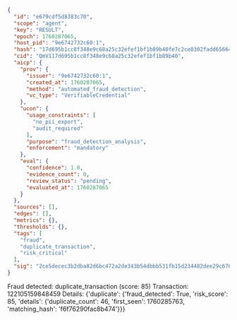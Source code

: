 ```json
{
  "id": "e679cdf5d8383c70",
  "scope": "agent",
  "key": "RESULT",
  "epoch": 1760287065,
  "host_pid": "9e6742732c60:1",
  "hash": "17d695b1cc8f348e9c68a25c32efef1bf1b89b40fe7c2ce0302fadd656641705",
  "cid": "QmV117d695b1cc8f348e9c68a25c32efef1bf1b89b40",
  "aicp": {
    "prov": {
      "issuer": "9e6742732c60:1",
      "created_at": 1760287065,
      "method": "automated_fraud_detection",
      "vc_type": "VerifiableCredential"
    },
    "ucon": {
      "usage_constraints": [
        "no_pii_export",
        "audit_required"
      ],
      "purpose": "fraud_detection_analysis",
      "enforcement": "mandatory"
    },
    "eval": {
      "confidence": 1.0,
      "evidence_count": 0,
      "review_status": "pending",
      "evaluated_at": 1760287065
    }
  },
  "sources": [],
  "edges": [],
  "metrics": {},
  "thresholds": {},
  "tags": [
    "fraud",
    "duplicate_transaction",
    "risk_critical"
  ],
  "sig": "2ce5decec3b2dba82d6bc472a2de343b54dbbb531fb15d234482dee29c676568"
}
```

Fraud detected: duplicate_transaction (score: 85)
Transaction: 122105159848459
Details: {'duplicate': {'fraud_detected': True, 'risk_score': 85, 'details': {'duplicate_count': 46, 'first_seen': 1760285763, 'matching_hash': 'f6f76290fac8b474'}}}